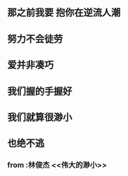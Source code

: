 ## 那之前我要 抱你在逆流人潮

## 努力不会徒劳

## 爱并非凑巧

## 我们握的手握好

## 我们就算很渺小

## 也绝不逃

### from :林俊杰   <<伟大的渺小>>











